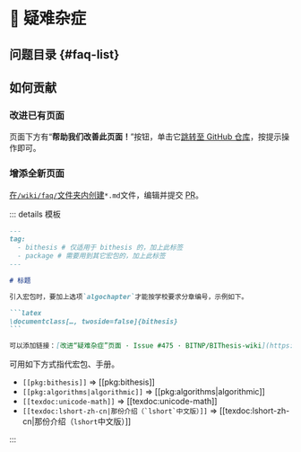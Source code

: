 <script setup lang="ts">
import FAQList from './.vitepress/theme/FAQList.vue'
</script>

# 🥑 疑难杂症

## 问题目录 {#faq-list}

<FAQList />

## 如何贡献

### 改进已有页面

页面下方有“**帮助我们改善此页面！**”按钮，单击它[跳转至 GitHub 仓库](https://github.com/BITNP/BIThesis-wiki/)，按提示操作即可。

### 增添全新页面

[在`/wiki/faq/`文件夹内创建](https://github.com/BITNP/BIThesis-wiki/new/main/wiki/faq/)`*.md`文件，编辑并提交 <abbr title="pull request">PR</abbr>。

::: details 模板

````markdown
---
tag:
  - bithesis # 仅适用于 bithesis 的，加上此标签
  - package # 需要用到其它宏包的，加上此标签
---

# 标题

引入宏包时，要加上选项`algochapter`才能按学校要求分章编号，示例如下。

```latex
\documentclass[…, twoside=false]{bithesis}
```

可以添加链接：[改进“疑难杂症”页面 · Issue #475 · BITNP/BIThesis-wiki](https://github.com/BITNP/BIThesis-wiki/issues/475)
````

可用如下方式指代宏包、手册。

- `[[pkg:bithesis]]` ⇒ [[pkg:bithesis]]
- `[[pkg:algorithms|algorithmic]]` ⇒ [[pkg:algorithms|algorithmic]]
- `[[texdoc:unicode-math]]` ⇒ [[texdoc:unicode-math]]
- ``[[texdoc:lshort-zh-cn|那份介绍（`lshort`中文版）]]`` ⇒ [[texdoc:lshort-zh-cn|那份介绍（`lshort`中文版）]]

:::
